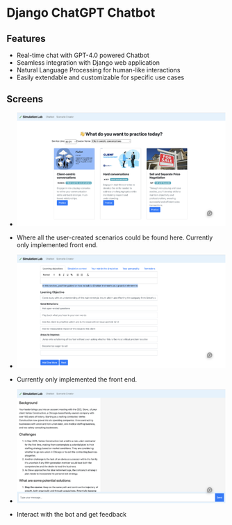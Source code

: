 # Django ChatGPT Chatbot

## Features

- Real-time chat with GPT-4.0 powered Chatbot
- Seamless integration with Django web application
- Natural Language Processing for human-like interactions
- Easily extendable and customizable for specific use cases

## Screens
- ![Scenario screen](images/scenarios.png)
- Where all the user-created scenarios could be found here. Currently only implemented front end.

- ![Simcreator](images/simcreator.png)
- Currently only implemented the front end. 

- ![Simulation](images/simulation.png)
- Interact with the bot and get feedback 


